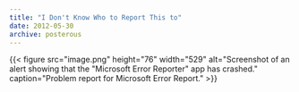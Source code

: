 ```yaml
---
title: "I Don't Know Who to Report This to"
date: 2012-05-30
archive: posterous
---
```


{{< figure 
	src="image.png" 
	height="76" 
	width="529" 
	alt="Screenshot of an alert showing that the \"Microsoft Error Reporter\" app has crashed." 
	caption="Problem report for Microsoft Error Report." >}}
